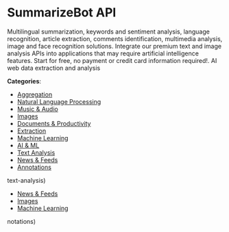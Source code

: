 # SummarizeBot API


Multilingual summarization, keywords and sentiment analysis, language recognition, article extraction, comments identification, multimedia analysis, image and face recognition solutions. Integrate our premium text and image analysis APIs into applications that may require artificial intelligence features.  Start for free, no payment or credit card information required!. AI web data extraction and analysis



**Categories**:
- [Aggregation](https://github.com/apis-list/apis-list#aggregation)
- [Natural Language Processing](https://github.com/apis-list/apis-list#natural-language-processing)
- [Music & Audio](https://github.com/apis-list/apis-list#music-and-audio)
- [Images](https://github.com/apis-list/apis-list#images)
- [Documents & Productivity](https://github.com/apis-list/apis-list#documents-and-productivity)
- [Extraction](https://github.com/apis-list/apis-list#extraction)
- [Machine Learning](https://github.com/apis-list/apis-list#machine-learning)
- [AI & ML](https://github.com/apis-list/apis-list#ai-and-ml)
- [Text Analysis](https://github.com/apis-list/apis-list#text-analysis)
- [News & Feeds](https://github.com/apis-list/apis-list#news-and-feeds)
- [Annotations](https://github.com/apis-list/apis-list#annotations)



text-analysis)
- [News & Feeds](https://github.com/apis-list/apis-list#news-and-feeds)
- [Images](https://github.com/apis-list/apis-list#images)
- [Machine Learning](https://github.com/apis-list/apis-list#machine-learning)



notations)



